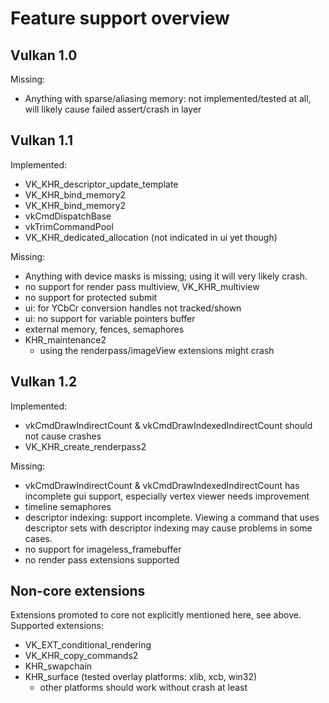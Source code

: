 # Feature support overview

## Vulkan 1.0

Missing:
- Anything with sparse/aliasing memory: not implemented/tested at all, 
  will likely cause failed assert/crash in layer

## Vulkan 1.1

Implemented:
- VK_KHR_descriptor_update_template
- VK_KHR_bind_memory2
- VK_KHR_bind_memory2
- vkCmdDispatchBase
- vkTrimCommandPool
- VK_KHR_dedicated_allocation (not indicated in ui yet though)

Missing:
- Anything with device masks is missing; using it will very likely crash.
- no support for render pass multiview, VK_KHR_multiview
- no support for protected submit
- ui: for YCbCr conversion handles not tracked/shown
- ui: no support for variable pointers buffer
- external memory, fences, semaphores
- KHR_maintenance2
	- using the renderpass/imageView extensions might crash

## Vulkan 1.2

Implemented:
- vkCmdDrawIndirectCount & vkCmdDrawIndexedIndirectCount should not cause crashes
- VK_KHR_create_renderpass2

Missing:
- vkCmdDrawIndirectCount & vkCmdDrawIndexedIndirectCount has incomplete gui
  support, especially vertex viewer needs improvement
- timeline semaphores
- descriptor indexing: support incomplete. Viewing a command that uses
  descriptor sets with descriptor indexing may cause problems in some
  cases.
- no support for imageless_framebuffer
- no render pass extensions supported

## Non-core extensions

Extensions promoted to core not explicitly mentioned here, see above.
Supported extensions:

- VK_EXT_conditional_rendering
- VK_KHR_copy_commands2
- KHR_swapchain
- KHR_surface (tested overlay platforms: xlib, xcb, win32)
	- other platforms should work without crash at least
